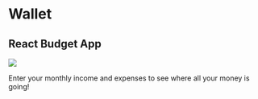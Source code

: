 # Wallet

## React Budget App

![](wallet.gif)

Enter your monthly income and expenses to see where all your money is going!
